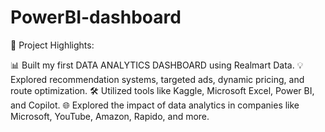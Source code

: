 # PowerBI-dashboard
💼 Project Highlights:

📊 Built my first DATA ANALYTICS DASHBOARD using Realmart Data.
💡 Explored recommendation systems, targeted ads, dynamic pricing, and route optimization.
🛠️ Utilized tools like Kaggle, Microsoft Excel, Power BI, and Copilot.
🌐 Explored the impact of data analytics in companies like Microsoft, YouTube, Amazon, Rapido, and more.
